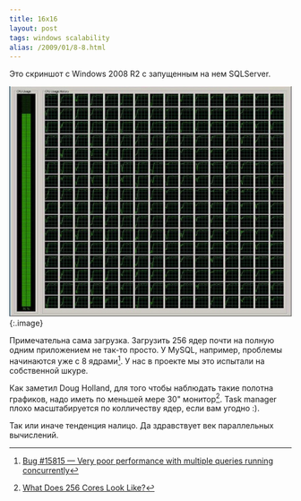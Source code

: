 ```yaml
---
title: 16x16
layout: post
tags: windows scalability
alias: /2009/01/8-8.html
---
```

Это скриншот с Windows 2008 R2 с запущенным на нем SQLServer.

![256 core taskmanager](/images/16x16/256.jpg)
{:.image}

Примечательна сама загрузка. Загрузить 256 ядер почти на полную одним приложением не так-то просто. У MySQL, например, проблемы начинаются уже с 8 ядрами[^mysql-bug]. У нас в проекте мы это испытали на собственной шкуре.

Как заметил Doug Holland, для того чтобы наблюдать такие полотна графиков, надо иметь по меньшей мере 30" монитор[^orig]. Task manager плохо масштабируется по колличеству ядер, если вам угодно :).

Так или иначе тенденция налицо. Да здравствует век параллельных вычислений.

[^mysql-bug]: [Bug #15815 — Very poor performance with multiple queries running concurrently](http://bugs.mysql.com/bug.php?id=15815)
[^orig]: [What Does 256 Cores Look Like?](http://software.intel.com/en-us/blogs/2009/01/05/what-does-256-cores-look-like/)